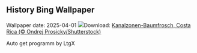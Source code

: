 ## History Bing Wallpaper
Wallpaper date: 2025-04-01
![](https://www.bing.com/th?id=OHR.TicanFrog_DE-DE8199372905_UHD.jpg&w=1000)Download: [Kanalzonen-Baumfrosch, Costa Rica (© Ondrej Prosicky/Shutterstock)](https://www.bing.com/th?id=OHR.TicanFrog_DE-DE8199372905_UHD.jpg)

Auto get programm by LtgX
